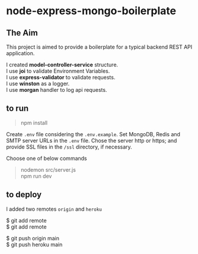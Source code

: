 # node-express-mongo-boilerplate

## The Aim

This project is aimed to provide a boilerplate for a typical backend REST API application.

I created **model-controller-service** structure.  
I use **joi** to validate Environment Variables.  
I use **express-validator** to validate requests.  
I use **winston** as a logger.  
I use **morgan** handler to log api requests.

## to run

> npm install

Create `.env` file considering the `.env.example`.
Set MongoDB, Redis and SMTP server URLs in the `.env` file.
Chose the server http or https; and provide SSL files in the `/ssl` directory, if necessary.

Choose one of below commands

> nodemon src/server.js  
> npm run dev

## to deploy

I added two remotes `origin` and `heroku`

$ git add remote <github-repo>  
$ git add remote <heroku-repo>

$ git push origin main  
$ git push heroku main
